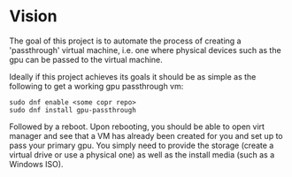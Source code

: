 # Vision
The goal of this project is to automate the process of creating a 'passthrough' virtual machine, i.e. one where physical devices such as the gpu can be passed to the virtual machine.

Ideally if this project achieves its goals it should be as simple as the following to get a working gpu passthrough vm:

```
sudo dnf enable <some copr repo>
sudo dnf install gpu-passthrough
```
Followed by a reboot. Upon rebooting, you should be able to open virt manager and see that a VM has already been created for you and set up to pass your primary gpu. You simply need to provide the storage (create a virtual drive or use a physical one) as well as the install media (such as a Windows ISO).
